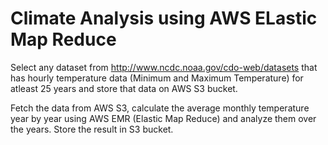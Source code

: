 # Climate Analysis using AWS ELastic Map Reduce

Select any dataset from http://www.ncdc.noaa.gov/cdo-web/datasets that has hourly temperature data (Minimum and Maximum Temperature) for atleast 25 years and store that data on AWS S3 bucket.

Fetch the data from AWS S3, calculate the average monthly temperature year by year using AWS EMR (Elastic Map Reduce) and analyze them over the years. Store the result in S3 bucket.
